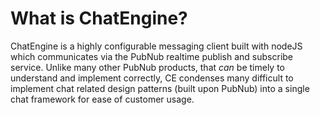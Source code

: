 # What is ChatEngine?

ChatEngine is a highly configurable messaging client built with nodeJS which communicates via the PubNub realtime publish and subscribe service. Unlike many other PubNub products, that _can_ be timely to understand and implement correctly, CE condenses many difficult to implement chat related design patterns (built upon PubNub) into a single chat framework for ease of customer usage.
